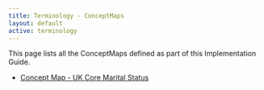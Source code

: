 ```yaml
---
title: Terminology - ConceptMaps
layout: default
active: terminology
---
```


This page lists all the ConceptMaps defined as part of this Implementation Guide.
<br />
- [Concept Map - UK Core Marital Status](ConceptMap-UKCore-MaritalStatus-1-0-0.html)